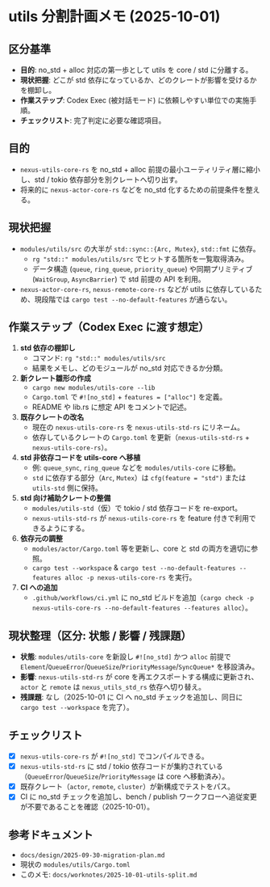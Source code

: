# utils 分割計画メモ (2025-10-01)

## 区分基準
- **目的**: no_std + alloc 対応の第一歩として utils を core / std に分離する。
- **現状把握**: どこが std 依存になっているか、どのクレートが影響を受けるかを棚卸し。
- **作業ステップ**: Codex Exec (被対話モード) に依頼しやすい単位での実施手順。
- **チェックリスト**: 完了判定に必要な確認項目。

## 目的
- `nexus-utils-core-rs` を no_std + alloc 前提の最小ユーティリティ層に縮小し、std / tokio 依存部分を別クレートへ切り出す。
- 将来的に `nexus-actor-core-rs` などを no_std 化するための前提条件を整える。

## 現状把握
- `modules/utils/src` の大半が `std::sync::{Arc, Mutex}`, `std::fmt` に依存。
  - `rg "std::" modules/utils/src` でヒットする箇所を一覧取得済み。
  - データ構造 (`queue`, `ring_queue`, `priority_queue`) や同期プリミティブ (`WaitGroup`, `AsyncBarrier`) で std 前提の API を利用。
- `nexus-actor-core-rs`, `nexus-remote-core-rs` などが utils に依存しているため、現段階では `cargo test --no-default-features` が通らない。

## 作業ステップ（Codex Exec に渡す想定）
1. **std 依存の棚卸し**
   - コマンド: `rg "std::" modules/utils/src`
   - 結果をメモし、どのモジュールが no_std 対応できるか分類。
2. **新クレート雛形の作成**
   - `cargo new modules/utils-core --lib`
   - `Cargo.toml` で `#![no_std]` + `features = ["alloc"]` を定義。
   - README や lib.rs に想定 API をコメントで記述。
3. **既存クレートの改名**
   - 現在の `nexus-utils-core-rs` を `nexus-utils-std-rs` にリネーム。
   - 依存しているクレートの `Cargo.toml` を更新（`nexus-utils-std-rs` + `nexus-utils-core-rs`）。
4. **std 非依存コードを utils-core へ移植**
   - 例: `queue_sync`, `ring_queue` などを `modules/utils-core` に移動。
   - `std` に依存する部分（`Arc`, `Mutex`）は `cfg(feature = "std")` または `utils-std` 側に保持。
5. **std 向け補助クレートの整備**
   - `modules/utils-std`（仮）で tokio / std 依存コードを re-export。
   - `nexus-utils-std-rs` が `nexus-utils-core-rs` を feature 付きで利用できるようにする。
6. **依存元の調整**
   - `modules/actor/Cargo.toml` 等を更新し、core と std の両方を適切に参照。
   - `cargo test --workspace` & `cargo test --no-default-features --features alloc -p nexus-utils-core-rs` を実行。
7. **CI への追加**
   - `.github/workflows/ci.yml` に no_std ビルドを追加（`cargo check -p nexus-utils-core-rs --no-default-features --features alloc`）。

## 現状整理（区分: 状態 / 影響 / 残課題）
- **状態**: `modules/utils-core` を新設し `#![no_std]` かつ `alloc` 前提で `Element`/`QueueError`/`QueueSize`/`PriorityMessage`/`SyncQueue*` を移設済み。
- **影響**: `nexus-utils-std-rs` が core を再エクスポートする構成に更新され、`actor` と `remote` は `nexus_utils_std_rs` 依存へ切り替え。
- **残課題**: なし（2025-10-01 に CI へ no_std チェックを追加し、同日に `cargo test --workspace` を完了）。

## チェックリスト
- [x] `nexus-utils-core-rs` が `#![no_std]` でコンパイルできる。
- [x] `nexus-utils-std-rs` に std / tokio 依存コードが集約されている（`QueueError`/`QueueSize`/`PriorityMessage` は core へ移動済み）。
- [x] 既存クレート（`actor`, `remote`, `cluster`）が新構成でテストをパス。
- [x] CI に no_std チェックを追加し、bench / publish ワークフローへ追従変更が不要であることを確認（2025-10-01）。

## 参考ドキュメント
- `docs/design/2025-09-30-migration-plan.md`
- 現状の `modules/utils/Cargo.toml`
- このメモ: `docs/worknotes/2025-10-01-utils-split.md`
